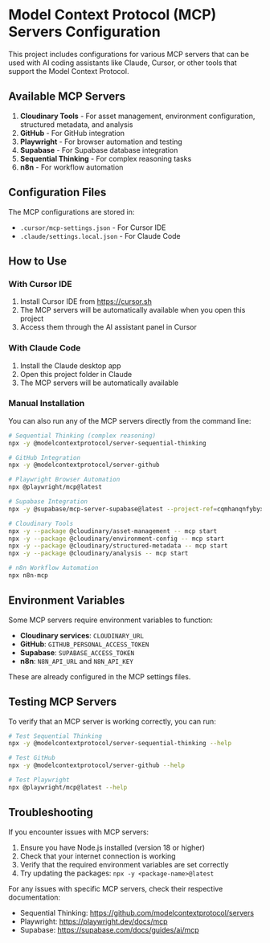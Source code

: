 # Model Context Protocol (MCP) Servers Configuration

This project includes configurations for various MCP servers that can be used with AI coding assistants like Claude, Cursor, or other tools that support the Model Context Protocol.

## Available MCP Servers

1. **Cloudinary Tools** - For asset management, environment configuration, structured metadata, and analysis
2. **GitHub** - For GitHub integration
3. **Playwright** - For browser automation and testing
4. **Supabase** - For Supabase database integration
5. **Sequential Thinking** - For complex reasoning tasks
6. **n8n** - For workflow automation

## Configuration Files

The MCP configurations are stored in:
- `.cursor/mcp-settings.json` - For Cursor IDE
- `.claude/settings.local.json` - For Claude Code

## How to Use

### With Cursor IDE

1. Install Cursor IDE from https://cursor.sh
2. The MCP servers will be automatically available when you open this project
3. Access them through the AI assistant panel in Cursor

### With Claude Code

1. Install the Claude desktop app
2. Open this project folder in Claude
3. The MCP servers will be automatically available

### Manual Installation

You can also run any of the MCP servers directly from the command line:

```bash
# Sequential Thinking (complex reasoning)
npx -y @modelcontextprotocol/server-sequential-thinking

# GitHub Integration
npx -y @modelcontextprotocol/server-github

# Playwright Browser Automation
npx @playwright/mcp@latest

# Supabase Integration
npx -y @supabase/mcp-server-supabase@latest --project-ref=cqmhanqnfybyxezhobkx

# Cloudinary Tools
npx -y --package @cloudinary/asset-management -- mcp start
npx -y --package @cloudinary/environment-config -- mcp start
npx -y --package @cloudinary/structured-metadata -- mcp start
npx -y --package @cloudinary/analysis -- mcp start

# n8n Workflow Automation
npx n8n-mcp
```

## Environment Variables

Some MCP servers require environment variables to function:

- **Cloudinary services**: `CLOUDINARY_URL`
- **GitHub**: `GITHUB_PERSONAL_ACCESS_TOKEN`
- **Supabase**: `SUPABASE_ACCESS_TOKEN`
- **n8n**: `N8N_API_URL` and `N8N_API_KEY`

These are already configured in the MCP settings files.

## Testing MCP Servers

To verify that an MCP server is working correctly, you can run:

```bash
# Test Sequential Thinking
npx -y @modelcontextprotocol/server-sequential-thinking --help

# Test GitHub
npx -y @modelcontextprotocol/server-github --help

# Test Playwright
npx @playwright/mcp@latest --help
```

## Troubleshooting

If you encounter issues with MCP servers:

1. Ensure you have Node.js installed (version 18 or higher)
2. Check that your internet connection is working
3. Verify that the required environment variables are set correctly
4. Try updating the packages: `npx -y <package-name>@latest`

For any issues with specific MCP servers, check their respective documentation:
- Sequential Thinking: https://github.com/modelcontextprotocol/servers
- Playwright: https://playwright.dev/docs/mcp
- Supabase: https://supabase.com/docs/guides/ai/mcp